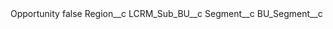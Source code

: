 <?xml version="1.0" encoding="UTF-8"?>
<CustomMetadata xmlns="http://soap.sforce.com/2006/04/metadata" xmlns:xsi="http://www.w3.org/2001/XMLSchema-instance" xmlns:xsd="http://www.w3.org/2001/XMLSchema">
    <label>Opportunity</label>
    <protected>false</protected>
    <values>
        <field>Region__c</field>
        <value xsi:type="xsd:string">LCRM_Sub_BU__c</value>
    </values>
    <values>
        <field>Segment__c</field>
        <value xsi:type="xsd:string">BU_Segment__c</value>
    </values>
</CustomMetadata>

